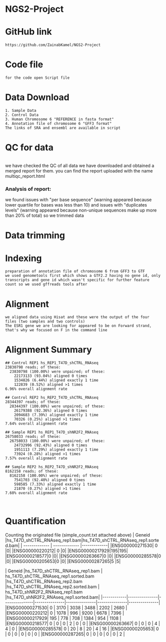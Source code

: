 # NGS2-Project

# GitHub link
```
https://github.com/ZainabKamel/NGS2-Project
```
# Code file
```
for the code open Script file
```
# Data Download
```
1. Sample Data 
2. Control Data
3. Human Chromosome 6 "REFERENCE in fasta format"
4. Annotation file of chromosome 6 "GFF3 format" 
The links of SRA and ensembl are available in script 
```
# QC for data
```
```
we have checked the QC of all data we have downloaded and obtained a merged report for them. 
you can find the report uploaded with the name multiqc_report.html

### Analysis of report: 
we found issues with "per base sequence"  (warning appeared because lower quartile for bases was less than 10) and issues with "duplicates levels" (warning appeared because non-unique sequences make up more than 20% of total) so we trimmed data 

# Data trimming 

# Indexing 
```
preparation of annotation file of chromosome 6 from GFF3 to GTF 
we used genometools first which shows a GTF2.2 having no gene id, only transcripts and gene id which wasn't specific for further feature count so we used gffreads tools after 
```
# Alignment 
```
we aligned data using Hisat and these were the output of the four files (two samples and two controls)
The ESR1 gene we are looking for appeared to be on Forward strand, that's why we focused on F in the command line 
```
# Alignment Summary
```
## Control REP1 hs_REP1_T47D_shCTRL_RNAseq
23830798 reads; of these:
  23830798 (100.00%) were unpaired; of these:
    22173133 (93.04%) aligned 0 times
    1534826 (6.44%) aligned exactly 1 time
    122839 (0.52%) aligned >1 times
6.96% overall alignment rate

## Control REP2 hs_REP2_T47D_shCTRL_RNAseq
28344397 reads; of these:
  28344397 (100.00%) were unpaired; of these:
    26179388 (92.36%) aligned 0 times
    2094683 (7.39%) aligned exactly 1 time
    70326 (0.25%) aligned >1 times
7.64% overall alignment rate

## Sample REP1 hs_REP1_T47D_shNR2F2_RNAseq
26758033 reads; of these:
  26758033 (100.00%) were unpaired; of these:
    24732996 (92.43%) aligned 0 times
    1951113 (7.29%) aligned exactly 1 time
    73924 (0.28%) aligned >1 times
7.57% overall alignment rate

## Sample REP2 hs_REP2_T47D_shNR2F2_RNAseq
8162158 reads; of these:
  8162158 (100.00%) were unpaired; of these:
    7541703 (92.40%) aligned 0 times
    598585 (7.33%) aligned exactly 1 time
    21870 (0.27%) aligned >1 times
7.60% overall alignment rate



```

# Quantification
Counting the originated file (simple_count.txt attached above)
| Geneid        |hs_T47D_shCTRL_RNAseq_rep1.bam|hs_T47D_shCTRL_RNAseq_rep1.sorted.bam|
| ------------- | ------------- |-------------|
|ENSG00000271530| 0 |0|
|ENSG00000220212| 0 |0|
|ENSG00000217929|195|195|
|ENSG00000218577|0  |0|
|ENSG00000263667|0  |0|
|ENSG00000285578|0  |0|
|ENSG00000205653|0  |0|
|ENSG00000287265|5  |5|

| Geneid     |hs_T47D_shCTRL_RNAseq_rep1.bam | hs_T47D_shCTRL_RNAseq_rep1.sorted.bam |hs_T47D_shCTRL_RNAseq_rep2.bam
|hs_T47D_shCTRL_RNAseq_rep2.sorted.bam | hs_T47D_shNR2F2_RNAseq_rep1.bam |hs_T47D_shNR2F2_RNAseq_rep1.sorted.bam| 
|------------|---------------|---------------|---------------|---------------|---------------|---------------| 
|ENSG00000271530| 0       | 3170          | 3038          | 3488          | 2202          | 2680          | 
|ENSG00000220212| 0       | 1078          | 996           | 9200          | 6678          | 7396          | 
|ENSG00000217929| 195     | 778           | 708           | 1384          | 954           | 1108          | 
|ENSG00000218577| 0       | 0             | 0             | 2             | 0             | 0             | 
|ENSG00000263667| 0       | 0             | 0             | 4             | 4             | 0             | 
|ENSG00000285578| 0       | 20            | 8             | 20            | 4             | 16            | 
|ENSG00000205653| 0       | 0             | 0             | 0             | 0             | 0             | 
|ENSG00000287265| 0       | 0             | 0             | 0             | 0             | 2             | 
